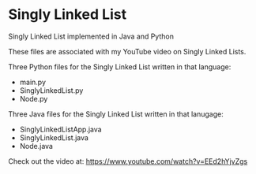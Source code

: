 # Singly Linked List
Singly Linked List implemented in Java and Python

These files are associated with my YouTube video on Singly Linked Lists.

Three Python files for the Singly Linked List written in that language:
* main.py
* SinglyLinkedList.py
* Node.py

Three Java files for the Singly Linked List written in that lanugage:
* SinglyLinkedListApp.java
* SinglyLinkedList.java
* Node.java

Check out the video at: https://www.youtube.com/watch?v=EEd2hYjvZgs
